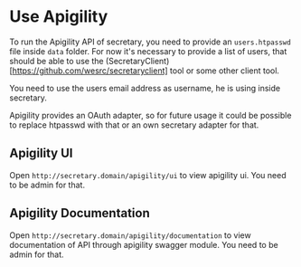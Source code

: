 Use Apigility
=============
To run the Apigility API of secretary, you need to provide an `users.htpasswd` file inside `data` folder.
For now it's necessary to provide a list of users, that should be able to use the
(SecretaryClient)[https://github.com/wesrc/secretaryclient] tool or some other client tool.

You need to use the users email address as username, he is using inside secretary.

Apigility provides an OAuth adapter, so for future usage it could be possible to replace htpasswd with that or
an own secretary adapter for that.


Apigility UI
------------
Open `http://secretary.domain/apigility/ui` to view apigility ui. You need to be admin for that.

Apigility Documentation
-----------------------
Open `http://secretary.domain/apigility/documentation` to view documentation of API through apigility swagger module.
You need to be admin for that.